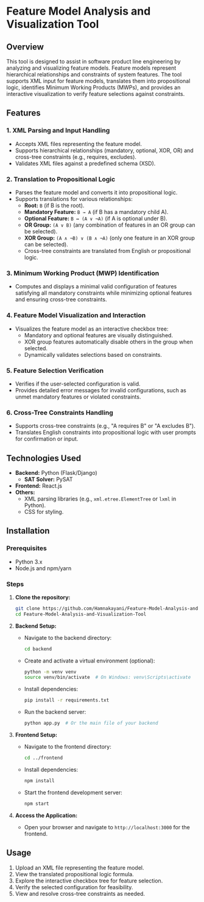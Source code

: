 # Feature Model Analysis and Visualization Tool

## Overview
This tool is designed to assist in software product line engineering by analyzing and visualizing feature models. Feature models represent hierarchical relationships and constraints of system features. The tool supports XML input for feature models, translates them into propositional logic, identifies Minimum Working Products (MWPs), and provides an interactive visualization to verify feature selections against constraints.

## Features
### 1. XML Parsing and Input Handling
- Accepts XML files representing the feature model.
- Supports hierarchical relationships (mandatory, optional, XOR, OR) and cross-tree constraints (e.g., requires, excludes).
- Validates XML files against a predefined schema (XSD).

### 2. Translation to Propositional Logic
- Parses the feature model and converts it into propositional logic.
- Supports translations for various relationships:
  - **Root:** `B` (if B is the root).
  - **Mandatory Feature:** `B → A` (if B has a mandatory child A).
  - **Optional Feature:** `B ↔ (A ∨ ¬A)` (if A is optional under B).
  - **OR Group:** `(A ∨ B)` (any combination of features in an OR group can be selected).
  - **XOR Group:** `(A ∧ ¬B) ∨ (B ∧ ¬A)` (only one feature in an XOR group can be selected).
  - Cross-tree constraints are translated from English or propositional logic.

### 3. Minimum Working Product (MWP) Identification
- Computes and displays a minimal valid configuration of features satisfying all mandatory constraints while minimizing optional features and ensuring cross-tree constraints.

### 4. Feature Model Visualization and Interaction
- Visualizes the feature model as an interactive checkbox tree:
  - Mandatory and optional features are visually distinguished.
  - XOR group features automatically disable others in the group when selected.
  - Dynamically validates selections based on constraints.

### 5. Feature Selection Verification
- Verifies if the user-selected configuration is valid.
- Provides detailed error messages for invalid configurations, such as unmet mandatory features or violated constraints.

### 6. Cross-Tree Constraints Handling
- Supports cross-tree constraints (e.g., "A requires B" or "A excludes B").
- Translates English constraints into propositional logic with user prompts for confirmation or input.

## Technologies Used
- **Backend:** Python (Flask/Django)
  - **SAT Solver:** PySAT
- **Frontend:** React.js
- **Others:**
  - XML parsing libraries (e.g., `xml.etree.ElementTree` or `lxml` in Python).
  - CSS for styling.

## Installation

### Prerequisites
- Python 3.x
- Node.js and npm/yarn

### Steps
1. **Clone the repository:**
   ```bash
   git clone https://github.com/Hamnakayani/Feature-Model-Analysis-and-Visualization-Tool.git
   cd Feature-Model-Analysis-and-Visualization-Tool
   ```

2. **Backend Setup:**
   - Navigate to the backend directory:
     ```bash
     cd backend
     ```
   - Create and activate a virtual environment (optional):
     ```bash
     python -m venv venv
     source venv/bin/activate  # On Windows: venv\Scripts\activate
     ```
   - Install dependencies:
     ```bash
     pip install -r requirements.txt
     ```
   - Run the backend server:
     ```bash
     python app.py  # Or the main file of your backend
     ```

3. **Frontend Setup:**
   - Navigate to the frontend directory:
     ```bash
     cd ../frontend
     ```
   - Install dependencies:
     ```bash
     npm install
     ```
   - Start the frontend development server:
     ```bash
     npm start
     ```

4. **Access the Application:**
   - Open your browser and navigate to `http://localhost:3000` for the frontend.

## Usage
1. Upload an XML file representing the feature model.
2. View the translated propositional logic formula.
3. Explore the interactive checkbox tree for feature selection.
4. Verify the selected configuration for feasibility.
5. View and resolve cross-tree constraints as needed.


